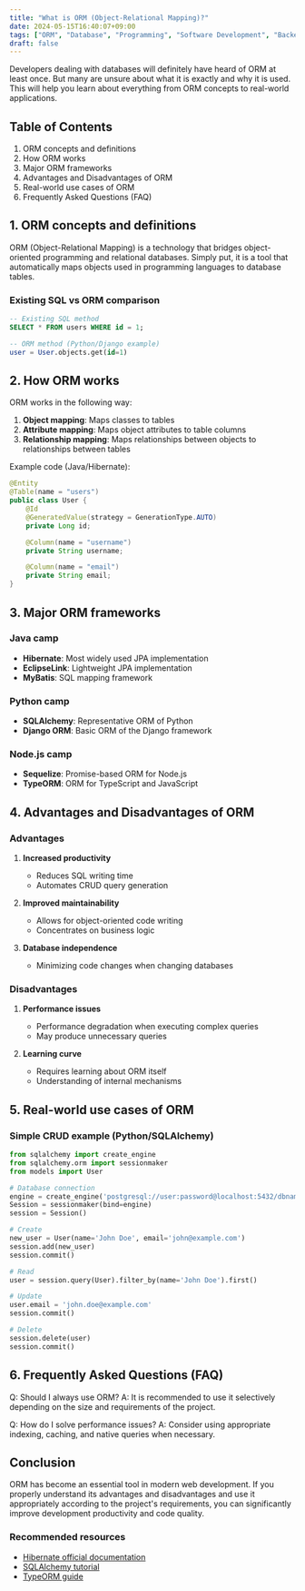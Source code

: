 ```yaml
---
title: "What is ORM (Object-Relational Mapping)?"
date: 2024-05-15T16:40:07+09:00
tags: ["ORM", "Database", "Programming", "Software Development", "Backend Development"]
draft: false
---
```


Developers dealing with databases will definitely have heard of ORM at least once. But many are unsure about what it is exactly and why it is used. This will help you learn about everything from ORM concepts to real-world applications.

## Table of Contents

1. ORM concepts and definitions
2. How ORM works
3. Major ORM frameworks
4. Advantages and Disadvantages of ORM
5. Real-world use cases of ORM
6. Frequently Asked Questions (FAQ)

## 1. ORM concepts and definitions

ORM (Object-Relational Mapping) is a technology that bridges object-oriented programming and relational databases. Simply put, it is a tool that automatically maps objects used in programming languages to database tables.

### Existing SQL vs ORM comparison

```sql
-- Existing SQL method
SELECT * FROM users WHERE id = 1;

-- ORM method (Python/Django example)
user = User.objects.get(id=1)
```

## 2. How ORM works

ORM works in the following way:

1. **Object mapping**: Maps classes to tables
2. **Attribute mapping**: Maps object attributes to table columns
3. **Relationship mapping**: Maps relationships between objects to relationships between tables

Example code (Java/Hibernate):

```java
@Entity
@Table(name = "users")
public class User {
    @Id
    @GeneratedValue(strategy = GenerationType.AUTO)
    private Long id;

    @Column(name = "username")
    private String username;

    @Column(name = "email")
    private String email;
}
```

## 3. Major ORM frameworks

### Java camp

-   **Hibernate**: Most widely used JPA implementation
-   **EclipseLink**: Lightweight JPA implementation
-   **MyBatis**: SQL mapping framework

### Python camp

-   **SQLAlchemy**: Representative ORM of Python
-   **Django ORM**: Basic ORM of the Django framework

### Node.js camp

-   **Sequelize**: Promise-based ORM for Node.js
-   **TypeORM**: ORM for TypeScript and JavaScript

## 4. Advantages and Disadvantages of ORM

### Advantages

1. **Increased productivity**

    - Reduces SQL writing time
    - Automates CRUD query generation

2. **Improved maintainability**

    - Allows for object-oriented code writing
    - Concentrates on business logic

3. **Database independence**
    - Minimizing code changes when changing databases

### Disadvantages

1. **Performance issues**

    - Performance degradation when executing complex queries
    - May produce unnecessary queries

2. **Learning curve**
    - Requires learning about ORM itself
    - Understanding of internal mechanisms

## 5. Real-world use cases of ORM

### Simple CRUD example (Python/SQLAlchemy)

```python
from sqlalchemy import create_engine
from sqlalchemy.orm import sessionmaker
from models import User

# Database connection
engine = create_engine('postgresql://user:password@localhost:5432/dbname')
Session = sessionmaker(bind=engine)
session = Session()

# Create
new_user = User(name='John Doe', email='john@example.com')
session.add(new_user)
session.commit()

# Read
user = session.query(User).filter_by(name='John Doe').first()

# Update
user.email = 'john.doe@example.com'
session.commit()

# Delete
session.delete(user)
session.commit()
```

## 6. Frequently Asked Questions (FAQ)

Q: Should I always use ORM?
A: It is recommended to use it selectively depending on the size and requirements of the project.

Q: How do I solve performance issues?
A: Consider using appropriate indexing, caching, and native queries when necessary.

## Conclusion

ORM has become an essential tool in modern web development. If you properly understand its advantages and disadvantages and use it appropriately according to the project's requirements, you can significantly improve development productivity and code quality.

### Recommended resources

-   [Hibernate official documentation](https://hibernate.org/orm/documentation/5.4/)
-   [SQLAlchemy tutorial](https://docs.sqlalchemy.org/en/14/tutorial/)
-   [TypeORM guide](https://typeorm.io/#/)
